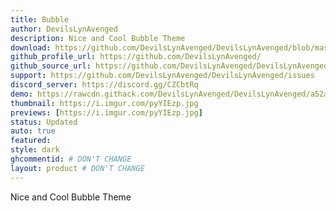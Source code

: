 ```yaml
---
title: Bubble
author: DevilsLynAvenged
description: Nice and Cool Bubble Theme
download: https://github.com/DevilsLynAvenged/DevilsLynAvenged/blob/master/Theme_Group_1/Bubble.theme.css
github_profile_url: https://github.com/DevilsLynAvenged/
github_source_url: https://github.com/DevilsLynAvenged/DevilsLynAvenged/blob/master/Theme_Group_1/Bubble.theme.css
support: https://github.com/DevilsLynAvenged/DevilsLynAvenged/issues
discord_server: https://discord.gg/CZCbtRq
demo: https://rawcdn.githack.com/DevilsLynAvenged/DevilsLynAvenged/a52a7fe6798ccccf2c496e8cb67194fae22a093b/Theme_Group_1/Bubble.theme.css
thumbnail: https://i.imgur.com/pyYIEzp.jpg
previews: [https://i.imgur.com/pyYIEzp.jpg]
status: Updated
auto: true
featured:
style: dark
ghcommentid: # DON'T CHANGE
layout: product # DON'T CHANGE
---
```

Nice and Cool Bubble Theme